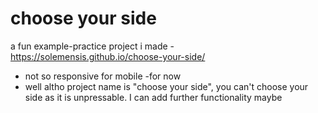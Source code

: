 # choose your side
 a fun example-practice project i made - https://solemensis.github.io/choose-your-side/
 
 * not so responsive for mobile -for now
 * well altho project name is "choose your side", you can't choose your side as it is unpressable. I can add further functionality maybe

